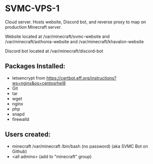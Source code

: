 # SVMC-VPS-1

Cloud server. Hosts website, Discord bot, and reverse proxy to map on production Minecraft server.

Website located at /var/minecraft/svmc-website and /var/minecraft/asthonia-website and /var/minecraft/khavalon-website

Discord bot located at /var/minecraft/discord-bot

## Packages Installed:

- letsencrypt from https://certbot.eff.org/instructions?ws=nginx&os=centosrhel8
- Git
- tar
- wget
- nginx
- php
- snapd
- firewalld

## Users created:

- minecraft /var/minecraft /bin/bash (no password) (aka SVMC Bot on Github)
- \<all admins\> (add to "minecraft" group)
